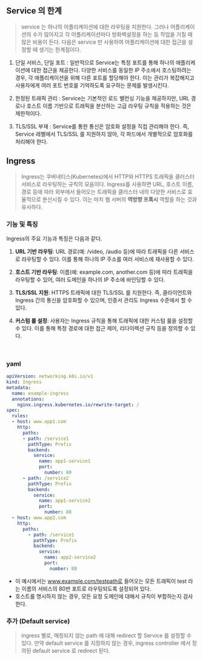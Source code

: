 ## Service 의 한계
> service 는 하나의 어플리케이션에 대한 라우팅을 지원한다. 그러나 어플리케이션의 수가 많아지고 각 어플리케이션마다 방화벽설정을 하는 등 작업을 거칠 때 많은 비용이 든다. 다음은 service 만 사용하여 어플리케이션에 대한 접근을 설정할 때 생기는 한계점이다.
> 

1. 단일 서비스, 단일 포트
: 일반적으로 Service는 특정 포트를 통해 하나의 애플리케이션에 대한 접근을 제공한다. 다양한 서비스를 동일한 IP 주소에서 호스팅하려는 경우, 각 애플리케이션을 위해 다른 포트를 할당해야 한다. 이는 관리가 복잡해지고 사용자에게 여러 포트 번호를 기억하도록 요구하는 문제를 발생시킨다.

2. 한정된 트래픽 관리
: Service는 기본적인 로드 밸런싱 기능을 제공하지만, URL 경로나 호스트 이름 기반으로 트래픽을 분산하는 고급 라우팅 규칙을 적용하는 것은 제한적이다.

3. TLS/SSL 부재
: Service를 통한 통신은 암호화 설정을 직접 관리해야 한다. 즉, Service 레벨에서 TLS/SSL 를 지원하지 않아, 각 파드에서 개별적으로 암호화를 처리해야 한다.

## Ingress
> Ingress는 쿠버네티스(Kubernetes)에서 HTTP와 HTTPS 트래픽을 클러스터 서비스로 라우팅하는 규칙의 모음이다. Ingress를 사용하면 URL, 호스트 이름, 경로 등에 따라 외부에서 들어오는 트래픽을 클러스터 내의 다양한 서비스로 효율적으로 분산시킬 수 있다. 이는 마치 웹 서버의 **역방향 프록시** 역할을 하는 것과 유사하다.

### 기능 및 특징
Ingress의 주요 기능과 특징은 다음과 같다.

1. **URL 기반 라우팅**: URL 경로(예: /video, /audio 등)에 따라 트래픽을 다른 서비스로 라우팅할 수 있다. 이를 통해 하나의 IP 주소를 여러 서비스에 재사용할 수 있다.


2. **호스트 기반 라우팅**: 이름(예: example.com, another.com 등)에 따라 트래픽을 라우팅할 수 있어, 여러 도메인을 하나의 IP 주소에 바인딩할 수 있다.


3. **TLS/SSL 지원**: HTTPS 트래픽에 대한 TLS/SSL 를 지원한다. 즉, 클라이언트와 Ingress 간의 통신을 암호화할 수 있으며, 인증서 관리도 Ingress 수준에서 할 수 있다.


4. **커스텀 룰 설정**: 사용자는 Ingress 규칙을 통해 트래픽에 대한 커스텀 룰을 설정할 수 있다. 이를 통해 특정 경로에 대한 접근 제어, 리다이렉션 규칙 등을 정의할 수 있다.

<br>

### yaml

```yaml
apiVersion: networking.k8s.io/v1
kind: Ingress
metadata:
  name: example-ingress
  annotations:
    nginx.ingress.kubernetes.io/rewrite-target: /
spec:
  rules:
  - host: www.app1.com
    http:
      paths:
      - path: /service1
        pathType: Prefix
        backend:
          service:
            name: app1-service1
            port:
              number: 80
      - path: /service2
        pathType: Prefix
        backend:
          service:
            name: app1-service2
            port:
              number: 80
  - host: www.app2.com
    http:
      paths:
        - path: /service1
          pathType: Prefix
          backend:
            service:
              name: app2-service2
              port:
                number: 80

```

- 이 예시에서는 www.example.com/testpath로 들어오는 모든 트래픽이 test 라는 이름의 서비스의 80번 포트로 라우팅되도록 설정되어 있다.
- 호스트를 명시하지 않는 경우, 모든 요청 도메인에 대해서 규칙이 부합하는지 검사한다.


### 추가 (Default service)

> ingress 별로, 매칭되지 않는 path 에 대해 redirect 할 Service 를 설정할 수 있다. 만약 default service 를 지정하지 않는 경우, ingress controller 에서 정의된 default service 로 redirect 된다.